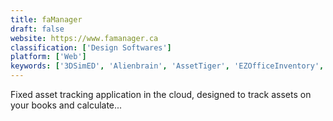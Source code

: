 ```yaml
---
title: faManager
draft: false 
website: https://www.famanager.ca
classification: ['Design Softwares']
platform: ['Web']
keywords: ['3DSimED', 'Alienbrain', 'AssetTiger', 'EZOfficeInventory', 'Hubfly', 'Lena Maint', 'Loginventory', 'Q Ware CMMS', 'QRInventory', 'RackMonkey', 'RackTables', 'Skyware Inventory', 'Spiceworks Help Desk', 'Sunbird dcTrack', 'Verge3D', 'VisionProject', 'Wasp AssetCloud', 'Xero']
---
```

Fixed asset tracking application in the cloud, designed to track assets on your books and calculate...